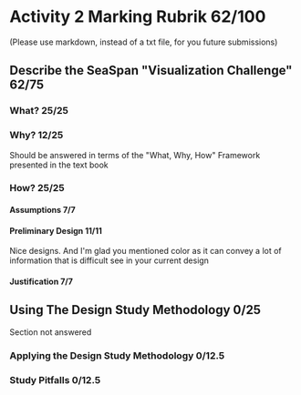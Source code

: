 # Activity 2 Marking Rubrik  62/100

(Please use markdown, instead of a txt file, for you future submissions)

## Describe the SeaSpan "Visualization Challenge"  62/75

### What?  25/25

### Why?  12/25
Should be answered in terms of the "What, Why, How" Framework presented in the text book

### How?  25/25

#### Assumptions  7/7

#### Preliminary Design  11/11
Nice designs.  And I'm glad you mentioned color as it can convey a lot of information that is difficult see in your current design

#### Justification  7/7

## Using The Design Study Methodology  0/25

Section not answered

### Applying the Design Study Methodology  0/12.5

### Study Pitfalls  0/12.5